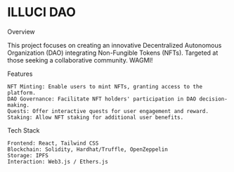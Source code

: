 # ILLUCI DAO

Overview

This project focuses on creating an innovative Decentralized Autonomous Organization (DAO) integrating Non-Fungible Tokens (NFTs). Targeted at those seeking a collaborative community. WAGMI!

Features

    NFT Minting: Enable users to mint NFTs, granting access to the platform.
    DAO Governance: Facilitate NFT holders' participation in DAO decision-making.
    Quests: Offer interactive quests for user engagement and reward.
    Staking: Allow NFT staking for additional user benefits.

Tech Stack

    Frontend: React, Tailwind CSS
    Blockchain: Solidity, Hardhat/Truffle, OpenZeppelin
    Storage: IPFS
    Interaction: Web3.js / Ethers.js
